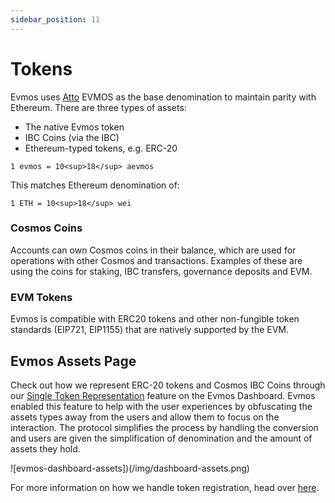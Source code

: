 ```yaml
---
sidebar_position: 11
---
```


# Tokens

Evmos uses [Atto](https://en.wikipedia.org/wiki/Atto-) EVMOS as the base denomination to maintain parity with Ethereum.
There are three types of assets:

- The native Evmos token
- IBC Coins (via the IBC)
- Ethereum-typed tokens, e.g. ERC-20

`1 evmos = 10<sup>18</sup> aevmos`

This matches Ethereum denomination of:

`1 ETH = 10<sup>18</sup> wei`

### Cosmos Coins

Accounts can own Cosmos coins in their balance, which are used for operations with other Cosmos and transactions. Examples
of these are using the coins for staking, IBC transfers, governance deposits and EVM.

### EVM Tokens

Evmos is compatible with ERC20 tokens and other non-fungible token standards (EIP721, EIP1155)
that are natively supported by the EVM.

## Evmos Assets Page

Check out how we represent ERC-20 tokens and Cosmos IBC Coins through our [Single Token Representation](https://app.evmos.org/assets)
feature on the Evmos Dashboard. Evmos enabled this feature to help with the user experiences by obfuscating the assets
types away from the users and allow them to focus on the interaction. The protocol simplifies the process by handling the
conversion and users are given the simplification of denomination and the amount of assets they hold.

![evmos-dashboard-assets])(/img/dashboard-assets.png)

For more information on how we handle token registration, head over [here](./../../develop/mainnet#token-registration).
